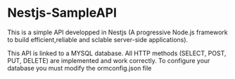 # Nestjs-SampleAPI
This is a simple API developped in Nestjs (A progressive Node.js framework to build efficient,reliable and sclable server-side applications).

This API is linked to a MYSQL database. All HTTP methods (SELECT, POST, PUT, DELETE) are implemented and work correctly.
To configure your database you must modify the ormconfig.json file
